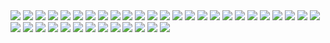 
<img src="https://raw.githubusercontent.com/KursatCAKAL/AZURE/master/Azure%20Machine%20Learning/AML_1.png">
<img src="https://raw.githubusercontent.com/KursatCAKAL/AZURE/master/Azure%20Machine%20Learning/AML_2.png">
<img src="https://raw.githubusercontent.com/KursatCAKAL/AZURE/master/Azure%20Machine%20Learning/AML_3.png">
<img src="https://raw.githubusercontent.com/KursatCAKAL/AZURE/master/Azure%20Machine%20Learning/AML_4.png">
<img src="https://raw.githubusercontent.com/KursatCAKAL/AZURE/master/Azure%20Machine%20Learning/AML_5.png">
<img src="https://raw.githubusercontent.com/KursatCAKAL/AZURE/master/Azure%20Machine%20Learning/AML_6.png">
<img src="https://raw.githubusercontent.com/KursatCAKAL/AZURE/master/Azure%20Machine%20Learning/AML_7.png">
<img src="https://raw.githubusercontent.com/KursatCAKAL/AZURE/master/Azure%20Machine%20Learning/AML_8.png">
<img src="https://raw.githubusercontent.com/KursatCAKAL/AZURE/master/Azure%20Machine%20Learning/AML_9.png">
<img src="https://raw.githubusercontent.com/KursatCAKAL/AZURE/master/Azure%20Machine%20Learning/AML_10.png">
<img src="https://raw.githubusercontent.com/KursatCAKAL/AZURE/master/Azure%20Machine%20Learning/AML_11.png">
<img src="https://raw.githubusercontent.com/KursatCAKAL/AZURE/master/Azure%20Machine%20Learning/AML_12.png">
<img src="https://raw.githubusercontent.com/KursatCAKAL/AZURE/master/Azure%20Machine%20Learning/AML_13.png">
<img src="https://raw.githubusercontent.com/KursatCAKAL/AZURE/master/Azure%20Machine%20Learning/AML_14.png">
<img src="https://raw.githubusercontent.com/KursatCAKAL/AZURE/master/Azure%20Machine%20Learning/AML_15.png">
<img src="https://raw.githubusercontent.com/KursatCAKAL/AZURE/master/Azure%20Machine%20Learning/AML_16.png">
<img src="https://raw.githubusercontent.com/KursatCAKAL/AZURE/master/Azure%20Machine%20Learning/AML_17.png">
<img src="https://raw.githubusercontent.com/KursatCAKAL/AZURE/master/Azure%20Machine%20Learning/AML_18.png">
<img src="https://raw.githubusercontent.com/KursatCAKAL/AZURE/master/Azure%20Machine%20Learning/AML_19.png">
<img src="https://raw.githubusercontent.com/KursatCAKAL/AZURE/master/Azure%20Machine%20Learning/AML_20.png">
<img src="https://raw.githubusercontent.com/KursatCAKAL/AZURE/master/Azure%20Machine%20Learning/AML_21.png">
<img src="https://raw.githubusercontent.com/KursatCAKAL/AZURE/master/Azure%20Machine%20Learning/AML_22.png">
<img src="https://raw.githubusercontent.com/KursatCAKAL/AZURE/master/Azure%20Machine%20Learning/AML_23.png">
<img src="https://raw.githubusercontent.com/KursatCAKAL/AZURE/master/Azure%20Machine%20Learning/AML_24.png">
<img src="https://raw.githubusercontent.com/KursatCAKAL/AZURE/master/Azure%20Machine%20Learning/AML_25.png">
<img src="https://raw.githubusercontent.com/KursatCAKAL/AZURE/master/Azure%20Machine%20Learning/AML_26.png">
<img src="https://raw.githubusercontent.com/KursatCAKAL/AZURE/master/Azure%20Machine%20Learning/AML_27.png">
<img src="https://raw.githubusercontent.com/KursatCAKAL/AZURE/master/Azure%20Machine%20Learning/AML_28.png">
<img src="https://raw.githubusercontent.com/KursatCAKAL/AZURE/master/Azure%20Machine%20Learning/AML_29.png">
<img src="https://raw.githubusercontent.com/KursatCAKAL/AZURE/master/Azure%20Machine%20Learning/AML_30.png">
<img src="https://raw.githubusercontent.com/KursatCAKAL/AZURE/master/Azure%20Machine%20Learning/AML_31.png">
<img src="https://raw.githubusercontent.com/KursatCAKAL/AZURE/master/Azure%20Machine%20Learning/AML_32.png">
<img src="https://raw.githubusercontent.com/KursatCAKAL/AZURE/master/Azure%20Machine%20Learning/AML_33.png">
<img src="https://raw.githubusercontent.com/KursatCAKAL/AZURE/master/Azure%20Machine%20Learning/AML_34.png">
<img src="https://raw.githubusercontent.com/KursatCAKAL/AZURE/master/Azure%20Machine%20Learning/AML_35.png">
<img src="https://raw.githubusercontent.com/KursatCAKAL/AZURE/master/Azure%20Machine%20Learning/AML_36.png">
<img src="https://raw.githubusercontent.com/KursatCAKAL/AZURE/master/Azure%20Machine%20Learning/AML_37.png">
<img src="https://raw.githubusercontent.com/KursatCAKAL/AZURE/master/Azure%20Machine%20Learning/AML_38.png">

